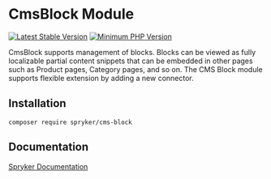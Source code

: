 # CmsBlock Module
[![Latest Stable Version](https://poser.pugx.org/spryker/cms-block/v/stable.svg)](https://packagist.org/packages/spryker/cms-block)
[![Minimum PHP Version](https://img.shields.io/badge/php-%3E%3D%208.2-8892BF.svg)](https://php.net/)

CmsBlock supports management of blocks. Blocks can be viewed as fully localizable partial content snippets that can be embedded in other pages such as Product pages, Category pages, and so on. The CMS Block module supports flexible extension by adding a new connector.

## Installation

```
composer require spryker/cms-block
```

## Documentation

[Spryker Documentation](https://docs.spryker.com)

